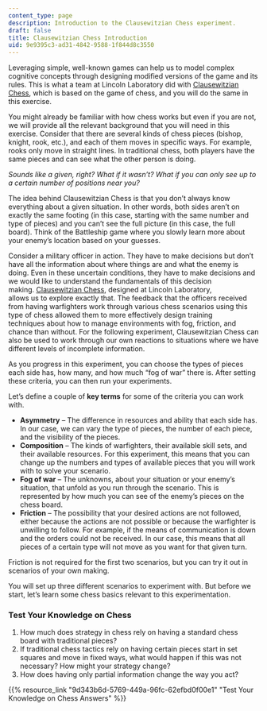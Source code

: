```yaml
---
content_type: page
description: Introduction to the Clausewitzian Chess experiment.
draft: false
title: Clausewitzian Chess Introduction
uid: 9e9395c3-ad31-4842-9588-1f844d8c3550
---
```

Leveraging simple, well-known games can help us to model complex cognitive concepts through designing modified versions of the game and its rules. This is what a team at Lincoln Laboratory did with [Clausewitzian Chess](https://github.com/mit-ll/Clausewitzian_Chess), which is based on the game of chess, and you will do the same in this exercise.

You might already be familiar with how chess works but even if you are not, we will provide all the relevant background that you will need in this exercise. Consider that there are several kinds of chess pieces (bishop, knight, rook, etc.), and each of them moves in specific ways. For example, rooks only move in straight lines. In traditional chess, both players have the same pieces and can see what the other person is doing. 

*Sounds like a given, right? What if it wasn’t? What if you can only see up to a certain number of positions near you?*

The idea behind Clausewitzian Chess is that you don’t always know everything about a given situation. In other words, both sides aren’t on exactly the same footing (in this case, starting with the same number and type of pieces) and you can’t see the full picture (in this case, the full board). Think of the Battleship game where you slowly learn more about your enemy’s location based on your guesses. 

Consider a military officer in action. They have to make decisions but don’t have all the information about where things are and what the enemy is doing. Even in these uncertain conditions, they have to make decisions and we would like to understand the fundamentals of this decision making. [Clausewitzian Chess](https://raw.githubusercontent.com/mit-ll/Clausewitzian_Chess/master/Clausewitzian_Chess_v6.pdf), designed at Lincoln Laboratory, allows us to explore exactly that. The feedback that the officers received from having warfighters work through various chess scenarios using this type of chess allowed them to more effectively design training techniques about how to manage environments with fog, friction, and chance than without. For the following experiment, Clausewitzian Chess can also be used to work through our own reactions to situations where we have different levels of incomplete information.

As you progress in this experiment, you can choose the types of pieces each side has, how many, and how much “fog of war” there is. After setting these criteria, you can then run your experiments.

Let’s define a couple of **key terms** for some of the criteria you can work with.  

- **Asymmetry** – The difference in resources and ability that each side has. In our case, we can vary the type of pieces, the number of each piece, and the visibility of the pieces. 
- **Composition** – The kinds of warfighters, their available skill sets, and their available resources. For this experiment, this means that you can change up the numbers and types of available pieces that you will work with to solve your scenario. 
- **Fog of war** – The unknowns, about your situation or your enemy’s situation, that unfold as you run through the scenario. This is represented by how much you can see of the enemy’s pieces on the chess board. 
- **Friction** – The possibility that your desired actions are not followed, either because the actions are not possible or because the warfighter is unwilling to follow. For example, if the means of communication is down and the orders could not be received. In our case, this means that all pieces of a certain type will not move as you want for that given turn.

Friction is not required for the first two scenarios, but you can try it out in scenarios of your own making.

You will set up three different scenarios to experiment with. But before we start, let’s learn some chess basics relevant to this experimentation. 

### Test Your Knowledge on Chess

1. How much does strategy in chess rely on having a standard chess board with traditional pieces?
2. If traditional chess tactics rely on having certain pieces start in set squares and move in fixed ways, what would happen if this was not necessary? How might your strategy change?
3. How does having only partial information change the way you act?

{{% resource_link "9d343b6d-5769-449a-96fc-62efbd0f00e1" "Test Your Knowledge on Chess Answers" %}}